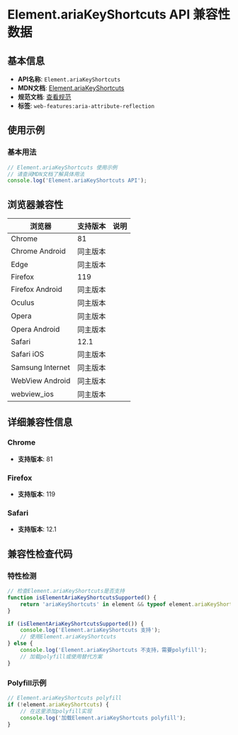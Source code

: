 # Element.ariaKeyShortcuts API 兼容性数据

## 基本信息

- **API名称**: `Element.ariaKeyShortcuts`
- **MDN文档**: [Element.ariaKeyShortcuts](https://developer.mozilla.org/docs/Web/API/Element/ariaKeyShortcuts)
- **规范文档**: [查看规范](https://w3c.github.io/aria/#dom-ariamixin-ariakeyshortcuts)
- **标签**: `web-features:aria-attribute-reflection`

## 使用示例

### 基本用法

```javascript
// Element.ariaKeyShortcuts 使用示例
// 请查阅MDN文档了解具体用法
console.log('Element.ariaKeyShortcuts API');
```

## 浏览器兼容性

| 浏览器 | 支持版本 | 说明 |
|--------|----------|------|
| Chrome | 81 |  |
| Chrome Android | 同主版本 |  |
| Edge | 同主版本 |  |
| Firefox | 119 |  |
| Firefox Android | 同主版本 |  |
| Oculus | 同主版本 |  |
| Opera | 同主版本 |  |
| Opera Android | 同主版本 |  |
| Safari | 12.1 |  |
| Safari iOS | 同主版本 |  |
| Samsung Internet | 同主版本 |  |
| WebView Android | 同主版本 |  |
| webview_ios | 同主版本 |  |

## 详细兼容性信息

### Chrome

- **支持版本**: 81

### Firefox

- **支持版本**: 119

### Safari

- **支持版本**: 12.1

## 兼容性检查代码

### 特性检测

```javascript
// 检查Element.ariaKeyShortcuts是否支持
function isElementAriaKeyShortcutsSupported() {
    return 'ariaKeyShortcuts' in element && typeof element.ariaKeyShortcuts === 'function';
}

if (isElementAriaKeyShortcutsSupported()) {
    console.log('Element.ariaKeyShortcuts 支持');
    // 使用Element.ariaKeyShortcuts
} else {
    console.log('Element.ariaKeyShortcuts 不支持，需要polyfill');
    // 加载polyfill或使用替代方案
}
```

### Polyfill示例

```javascript
// Element.ariaKeyShortcuts polyfill
if (!element.ariaKeyShortcuts) {
    // 在这里添加polyfill实现
    console.log('加载Element.ariaKeyShortcuts polyfill');
}
```

